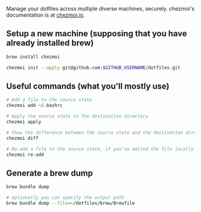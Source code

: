 Manage your dotfiles across multiple diverse machines, securely.
chezmoi's documentation is at [chezmoi.io](https://chezmoi.io/).

## Setup a new machine (supposing that you have already installed brew)

```sh
brew install chezmoi

chezmoi init --apply git@github.com:$GITHUB_USERNAME/dotfiles.git
```

## Useful commands (what you'll mostly use)

```sh
# Add a file to the source state
chezmoi add ~/.bashrc

# Apply the source state to the destination directory
chezmoi apply

# Show the difference between the source state and the destination directory
chezmoi diff

# Re-add a file to the source state, if you've edited the file locally and you want to keep it in sync
chezmoi re-add
```

## Generate a brew dump

```sh
brew bundle dump

# optionally you can specify the output path
brew bundle dump --file=~/dotfiles/brew/Brewfile
```

